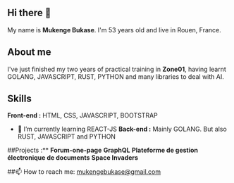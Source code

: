 ## Hi there 👋
My name is **Mukenge Bukase**. I'm 53 years old and live in Rouen, France.

## About me
I've just finished my two years of practical training in **Zone01**, having learnt GOLANG,
JAVASCRIPT, RUST, PYTHON and many libraries to deal with AI.



## Skills
**Front-end :** HTML, CSS, JAVASCRIPT, BOOTSTRAP
- 🌱 I’m currently learning REACT-JS
**Back-end :** Mainly GOLANG. But also RUST, JAVASCRIPT and PYTHON

##Projects :** 
**Forum-one-page**
**GraphQL**
**Plateforme de gestion électronique de documents**
**Space Invaders**

##📫 How to reach me: mukengebukase@gmail.com
<!--
**mukenge1971/mukenge1971** is a ✨ _special_ ✨ repository because its `README.md` (this file) appears on your GitHub profile.

Here are some ideas to get you started:

- 🔭 I’m currently working on ...
- 🌱 I’m currently learning ...
- 👯 I’m looking to collaborate on ...
- 🤔 I’m looking for help with ...
- 💬 Ask me about ...
- 📫 How to reach me: ...
- 😄 Pronouns: ...
- ⚡ Fun fact: ...
-->
